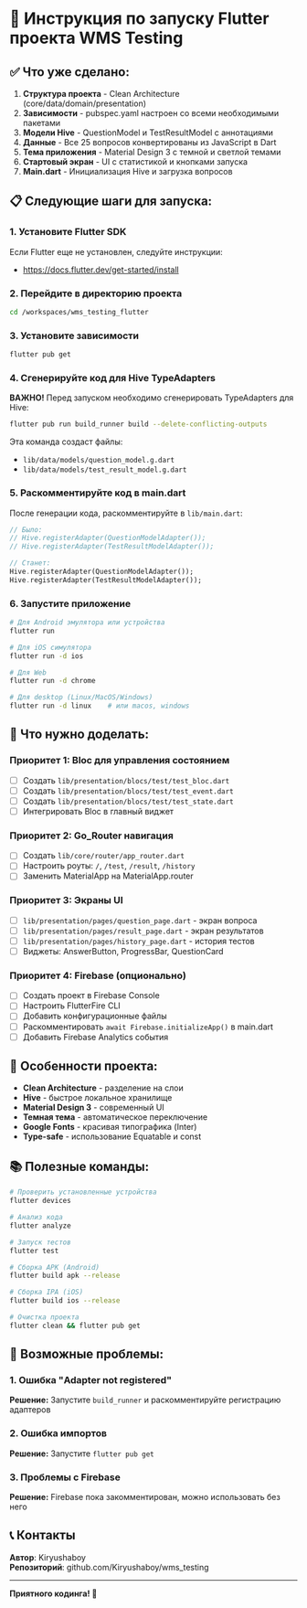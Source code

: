 # 🚀 Инструкция по запуску Flutter проекта WMS Testing

## ✅ Что уже сделано:

1. **Структура проекта** - Clean Architecture (core/data/domain/presentation)
2. **Зависимости** - pubspec.yaml настроен со всеми необходимыми пакетами
3. **Модели Hive** - QuestionModel и TestResultModel с аннотациями
4. **Данные** - Все 25 вопросов конвертированы из JavaScript в Dart
5. **Тема приложения** - Material Design 3 с темной и светлой темами
6. **Стартовый экран** - UI с статистикой и кнопками запуска
7. **Main.dart** - Инициализация Hive и загрузка вопросов

## 📋 Следующие шаги для запуска:

### 1. Установите Flutter SDK

Если Flutter еще не установлен, следуйте инструкции:
- https://docs.flutter.dev/get-started/install

### 2. Перейдите в директорию проекта

```bash
cd /workspaces/wms_testing_flutter
```

### 3. Установите зависимости

```bash
flutter pub get
```

### 4. Сгенерируйте код для Hive TypeAdapters

**ВАЖНО!** Перед запуском необходимо сгенерировать TypeAdapters для Hive:

```bash
flutter pub run build_runner build --delete-conflicting-outputs
```

Эта команда создаст файлы:
- `lib/data/models/question_model.g.dart`
- `lib/data/models/test_result_model.g.dart`

### 5. Раскомментируйте код в main.dart

После генерации кода, раскомментируйте в `lib/main.dart`:

```dart
// Было:
// Hive.registerAdapter(QuestionModelAdapter());
// Hive.registerAdapter(TestResultModelAdapter());

// Станет:
Hive.registerAdapter(QuestionModelAdapter());
Hive.registerAdapter(TestResultModelAdapter());
```

### 6. Запустите приложение

```bash
# Для Android эмулятора или устройства
flutter run

# Для iOS симулятора
flutter run -d ios

# Для Web
flutter run -d chrome

# Для desktop (Linux/MacOS/Windows)
flutter run -d linux    # или macos, windows
```

## 🔧 Что нужно доделать:

### Приоритет 1: Bloc для управления состоянием
- [ ] Создать `lib/presentation/blocs/test/test_bloc.dart`
- [ ] Создать `lib/presentation/blocs/test/test_event.dart`
- [ ] Создать `lib/presentation/blocs/test/test_state.dart`
- [ ] Интегрировать Bloc в главный виджет

### Приоритет 2: Go_Router навигация
- [ ] Создать `lib/core/router/app_router.dart`
- [ ] Настроить роуты: `/`, `/test`, `/result`, `/history`
- [ ] Заменить MaterialApp на MaterialApp.router

### Приоритет 3: Экраны UI
- [ ] `lib/presentation/pages/question_page.dart` - экран вопроса
- [ ] `lib/presentation/pages/result_page.dart` - экран результатов
- [ ] `lib/presentation/pages/history_page.dart` - история тестов
- [ ] Виджеты: AnswerButton, ProgressBar, QuestionCard

### Приоритет 4: Firebase (опционально)
- [ ] Создать проект в Firebase Console
- [ ] Настроить FlutterFire CLI
- [ ] Добавить конфигурационные файлы
- [ ] Раскомментировать `await Firebase.initializeApp()` в main.dart
- [ ] Добавить Firebase Analytics события

## 🎨 Особенности проекта:

- **Clean Architecture** - разделение на слои
- **Hive** - быстрое локальное хранилище
- **Material Design 3** - современный UI
- **Темная тема** - автоматическое переключение
- **Google Fonts** - красивая типографика (Inter)
- **Type-safe** - использование Equatable и const

## 📚 Полезные команды:

```bash
# Проверить установленные устройства
flutter devices

# Анализ кода
flutter analyze

# Запуск тестов
flutter test

# Сборка APK (Android)
flutter build apk --release

# Сборка IPA (iOS)
flutter build ios --release

# Очистка проекта
flutter clean && flutter pub get
```

## 🐛 Возможные проблемы:

### 1. Ошибка "Adapter not registered"
**Решение:** Запустите `build_runner` и раскомментируйте регистрацию адаптеров

### 2. Ошибка импортов
**Решение:** Запустите `flutter pub get`

### 3. Проблемы с Firebase
**Решение:** Firebase пока закомментирован, можно использовать без него

## 📞 Контакты

**Автор**: Kiryushaboy  
**Репозиторий**: github.com/Kiryushaboy/wms_testing

---

**Приятного кодинга! 🚀**
